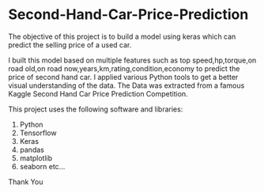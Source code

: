 # Second-Hand-Car-Price-Prediction
The objective of this project is to build a model using keras which can predict the selling price of a used car.

I built this model based on multiple features such as top speed,hp,torque,on road old,on road now,years,km,rating,condition,economy to predict the price of second hand car.
I applied various Python tools to get a better visual understanding of the data.
The Data was extracted from a famous Kaggle Second Hand Car Price Prediction Competition.

This project uses the following software and libraries:
1. Python
2. Tensorflow
3. Keras
4. pandas
5. matplotlib
6. seaborn etc...

Thank You
